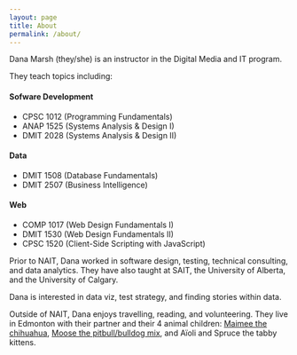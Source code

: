 ```yaml
---
layout: page
title: About
permalink: /about/
---
```


Dana Marsh (they/she) is an instructor in the Digital Media and IT program.

They teach topics including:

#### Sofware Development
- CPSC 1012 (Programming Fundamentals)
- ANAP 1525 (Systems Analysis & Design I)
- DMIT 2028 (Systems Analysis & Design II)

#### Data
- DMIT 1508 (Database Fundamentals)
- DMIT 2507 (Business Intelligence)

#### Web
- COMP 1017 (Web Design Fundamentals I)
- DMIT 1530 (Web Design Fundamentals II)
- CPSC 1520 (Client-Side Scripting with JavaScript)



Prior to NAIT, Dana worked in software design, testing, technical consulting, and data analytics. They have also taught at SAIT, the University of Alberta, and the University of Calgary.

Dana is interested in data viz, test strategy, and finding stories within data.

Outside of NAIT, Dana enjoys travelling, reading, and volunteering. They live in Edmonton with their partner and their 4 animal children: [Maimee the chihuahua](https://www.instagram.com/maimee.the.chihuahua/), [Moose the pitbull/bulldog mix](https://www.instagram.com/musqunamuk/), and Aïoli and Spruce the tabby kittens.
